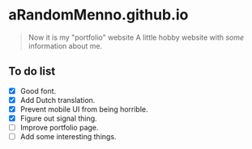 
# aRandomMenno.github.io

> Now it is my "portfolio" website
> A little hobby website with *some* information about me.

## To do list

- [X] Good font.
- [X] Add Dutch translation.
- [X] Prevent mobile UI from being horrible.
- [X] Figure out signal thing.
- [ ] Improve portfolio page.
- [ ] Add some interesting things.

<!-- # Old things

## Todo list

- [ ] Think of more things to put on my website.
- [ ] Add more projects from other people to projects page. (With credits!)
- [ ] Readd themes?

## Completed features

- [X] Make/steal a good favicon.
- [X] One central Theme.
- [X] Find a niche font.
- [X] Add discord server invite link & other socials.
- [X] Add some sort of JavaScript. (see assets/js)
- [X] There is now a page where you can makes notes to yourself. :)
- [X] Add a guest book. thank you [Astral](https://astralvrz.github.io/)!

## Old feature's

- [X] Add themes, like you can switch the colors of the divs from the current purple to for example orange. (was on an old version)
- [X] Testing page. -->
